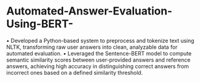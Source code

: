 # Automated-Answer-Evaluation-Using-BERT-
•	Developed a Python-based system to preprocess and tokenize text using NLTK, transforming raw user answers into clean, analyzable data for automated evaluation. 
•	Leveraged the Sentence-BERT model to compute semantic similarity scores between user-provided answers and reference answers, achieving high accuracy in distinguishing correct answers from incorrect ones based on a defined similarity threshold.

